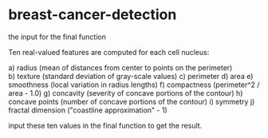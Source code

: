 # breast-cancer-detection

the input for the final function 

Ten real-valued features are computed for each cell nucleus:

a) radius (mean of distances from center to points on the perimeter)<br>
b) texture (standard deviation of gray-scale values)
c) perimeter
d) area
e) smoothness (local variation in radius lengths)
f) compactness (perimeter^2 / area - 1.0)
g) concavity (severity of concave portions of the contour)
h) concave points (number of concave portions of the contour)
i) symmetry
j) fractal dimension ("coastline approximation" - 1)

input these ten values in the final function to get the result.
